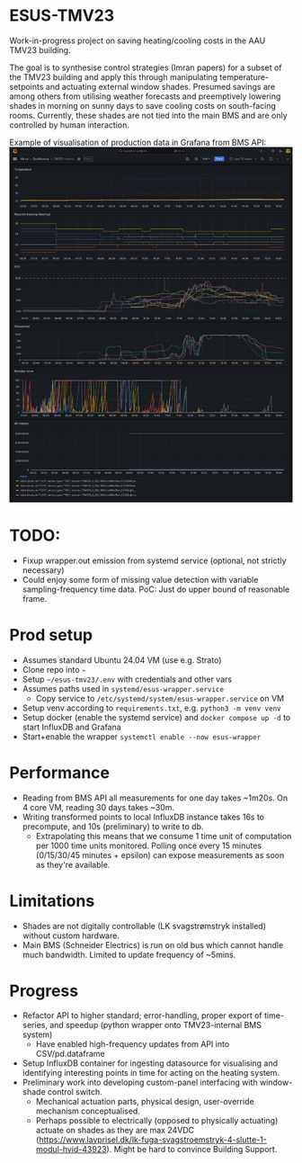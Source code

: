 # ESUS-TMV23
Work-in-progress project on saving heating/cooling costs in the AAU TMV23 building.

The goal is to synthesise control strategies (Imran papers) for a subset of the TMV23 building and apply this through manipulating temperature-setpoints and actuating external window shades.
Presumed savings are among others from utilising weather forecasts and preemptively lowering shades in morning on sunny days to save cooling costs on south-facing rooms. Currently, these shades are not tied into the main BMS and are only controlled by human interaction.

Example of visualisation of production data in Grafana from BMS API:
![alpha_dashboard](figures/alpha_dashboard.png)


# TODO:
- Fixup wrapper.out emission from systemd service (optional, not strictly necessary)
- Could enjoy some form of missing value detection with variable sampling-frequency time data. PoC: Just do upper bound of reasonable frame.

# Prod setup
- Assumes standard Ubuntu 24.04 VM (use e.g. Strato)
- Clone repo into `~`
- Setup `~/esus-tmv23/.env` with credentials and other vars
- Assumes paths used in `systemd/esus-wrapper.service`
    - Copy service to `/etc/systemd/system/esus-wrapper.service` on VM 
- Setup venv according to `requirements.txt`, e.g. `python3 -m venv venv`
- Setup docker (enable the systemd service) and `docker compose up -d` to start InfluxDB and Grafana
- Start+enable the wrapper `systemctl enable --now esus-wrapper`

# Performance
- Reading from BMS API all measurements for one day takes ~1m20s. On 4 core VM, reading 30 days takes ~30m.
- Writing transformed points to local InfluxDB instance takes 16s to precompute, and 10s (preliminary) to write to db.
    - Extrapolating this means that we consume 1 time unit of computation per 1000 time units monitored. Polling once every 15 minutes (0/15/30/45 minutes + epsilon) can expose measurements as soon as they're available.

# Limitations
- Shades are not digitally controllable (LK svagstrømstryk installed) without custom hardware. 
- Main BMS (Schneider Electrics) is run on old bus which cannot handle much bandwidth. Limited to update frequency of ~5mins.

# Progress
- Refactor API to higher standard; error-handling, proper export of time-series, and speedup (python wrapper onto TMV23-internal BMS system) 
    - Have enabled high-frequency updates from API into CSV/pd.dataframe
- Setup InfluxDB container for ingesting datasource for visualising and identifying interesting points in time for acting on the heating system.
- Preliminary work into developing custom-panel interfacing with window-shade control switch.
    - Mechanical actuation parts, physical design, user-override mechanism conceptualised.
    - Perhaps possible to electrically (opposed to physically actuating) actuate on shades as they are max 24VDC (https://www.lavprisel.dk/lk-fuga-svagstroemstryk-4-slutte-1-modul-hvid-43923). Might be hard to convince Building Support.
